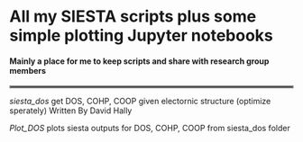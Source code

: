 # All my SIESTA scripts plus some simple plotting Jupyter notebooks

#### Mainly a place for me to keep scripts and share with research group members

<hr style="border:2px solid gray"> </hr>

*siesta_dos* get DOS, COHP, COOP given electornic structure (optimize sperately) Written By David Hally

*Plot_DOS* plots siesta outputs for DOS, COHP, COOP from siesta_dos folder
